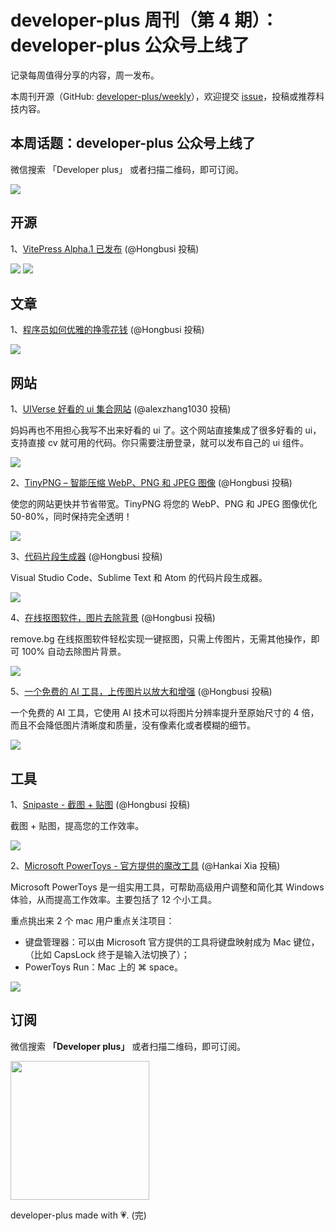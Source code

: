 # developer-plus 周刊（第 4 期）：developer-plus 公众号上线了

记录每周值得分享的内容，周一发布。

本周刊开源（GitHub: [developer-plus/weekly](https://github.com/developer-plus/weekly)），欢迎提交 [issue](https://github.com/developer-plus/weekly/issues/new/choose)，投稿或推荐科技内容。

## 本周话题：developer-plus 公众号上线了

微信搜索 「Developer plus」 或者扫描二维码，即可订阅。

<img src="https://hongbusi.oss-cn-hangzhou.aliyuncs.com/qrcode.jpg" />

## 开源

1、[VitePress Alpha.1 已发布](https://vitepress.vuejs.org) (@Hongbusi 投稿)

<img src="https://hongbusi.oss-cn-hangzhou.aliyuncs.com/weekly/4-1.png" />
<img src="https://hongbusi.oss-cn-hangzhou.aliyuncs.com/weekly/4-2.png" />

## 文章

1、[程序员如何优雅的挣零花钱](https://howto-make-more-money-easychen.vercel.app) (@Hongbusi 投稿)

<img src="https://hongbusi.oss-cn-hangzhou.aliyuncs.com/weekly/4-3.png" />

## 网站

1、[UIVerse 好看的 ui 集合网站](https://uiverse.io) (@alexzhang1030 投稿)

妈妈再也不用担心我写不出来好看的 ui 了。这个网站直接集成了很多好看的 ui，支持直接 cv 就可用的代码。你只需要注册登录，就可以发布自己的 ui 组件。

<img src="https://hongbusi.oss-cn-hangzhou.aliyuncs.com/weekly/4-4.png" />

2、[TinyPNG – 智能压缩 WebP、PNG 和 JPEG 图像](https://tinypng.com) (@Hongbusi 投稿)

使您的网站更快并节省带宽。TinyPNG 将您的 WebP、PNG 和 JPEG 图像优化 50-80%，同时保持完全透明！

<img src="https://hongbusi.oss-cn-hangzhou.aliyuncs.com/weekly/4-5.png" />

3、[代码片段生成器](https://snippet-generator.app) (@Hongbusi 投稿)

Visual Studio Code、Sublime Text 和 Atom 的代码片段生成器。

<img src="https://hongbusi.oss-cn-hangzhou.aliyuncs.com/weekly/4-6.png" />

4、[在线抠图软件，图片去除背景](https://www.remove.bg/zh) (@Hongbusi 投稿)

remove.bg 在线抠图软件轻松实现一键抠图，只需上传图片，无需其他操作，即可 100% 自动去除图片背景。

<img src="https://hongbusi.oss-cn-hangzhou.aliyuncs.com/weekly/4-7.png" />

5、[一个免费的 AI 工具，上传图片以放大和增强](https://www.upscale.media) (@Hongbusi 投稿)

一个免费的 AI 工具，它使用 AI 技术可以将图片分辨率提升至原始尺寸的 4 倍，而且不会降低图片清晰度和质量，没有像素化或者模糊的细节。

<img src="https://hongbusi.oss-cn-hangzhou.aliyuncs.com/weekly/4-8.png" />

## 工具

1、[Snipaste - 截图 + 贴图](https://zh.snipaste.com/index.html) (@Hongbusi 投稿)

截图 + 贴图，提高您的工作效率。

<img src="https://hongbusi.oss-cn-hangzhou.aliyuncs.com/weekly/4-9.png" />

2、[Microsoft PowerToys - 官方提供的魔改工具](https://docs.microsoft.com/zh-cn/windows/powertoys) (@Hankai Xia 投稿)

Microsoft PowerToys 是一组实用工具，可帮助高级用户调整和简化其 Windows 体验，从而提高工作效率。主要包括了 12 个小工具。

重点挑出来 2 个 mac 用户重点关注项目：

- 键盘管理器：可以由 Microsoft 官方提供的工具将键盘映射成为 Mac 键位，（比如 CapsLock 终于是输入法切换了）；
- PowerToys Run：Mac 上的 ⌘ space。

<img src="https://hongbusi.oss-cn-hangzhou.aliyuncs.com/weekly/4-10.png" />

## 订阅

微信搜索 **「Developer plus」** 或者扫描二维码，即可订阅。

<img src='https://hongbusi.oss-cn-hangzhou.aliyuncs.com/qrcode.jpg' width='222' />

developer-plus made with 💗. (完)
